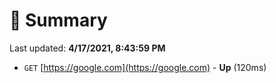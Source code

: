 # 📖 Summary
Last updated: **4/17/2021, 8:43:59 PM**

- `GET` [https://google.com](https://google.com) - **Up** (120ms)
